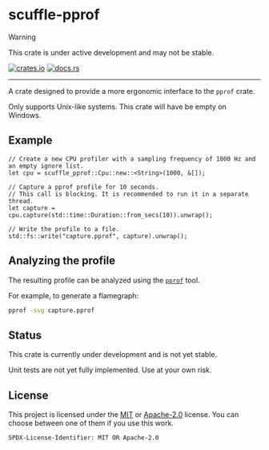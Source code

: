 # scuffle-pprof

> [!WARNING]  
> This crate is under active development and may not be stable.

[![crates.io](https://img.shields.io/crates/v/scuffle-pprof.svg)](https://crates.io/crates/scuffle-pprof) [![docs.rs](https://img.shields.io/docsrs/scuffle-pprof)](https://docs.rs/scuffle-pprof)

---

A crate designed to provide a more ergonomic interface to the `pprof` crate.

Only supports Unix-like systems. This crate will have be empty on Windows.

## Example

```rust,no_run
// Create a new CPU profiler with a sampling frequency of 1000 Hz and an empty ignore list.
let cpu = scuffle_pprof::Cpu::new::<String>(1000, &[]);

// Capture a pprof profile for 10 seconds.
// This call is blocking. It is recommended to run it in a separate thread.
let capture = cpu.capture(std::time::Duration::from_secs(10)).unwrap();

// Write the profile to a file.
std::fs::write("capture.pprof", capture).unwrap();
```

## Analyzing the profile

The resulting profile can be analyzed using the [`pprof`](https://github.com/google/pprof) tool.

For example, to generate a flamegraph:

```sh
pprof -svg capture.pprof
```

## Status

This crate is currently under development and is not yet stable.

Unit tests are not yet fully implemented. Use at your own risk.

## License

This project is licensed under the [MIT](./LICENSE.MIT) or [Apache-2.0](./LICENSE.Apache-2.0) license.
You can choose between one of them if you use this work.

`SPDX-License-Identifier: MIT OR Apache-2.0`
